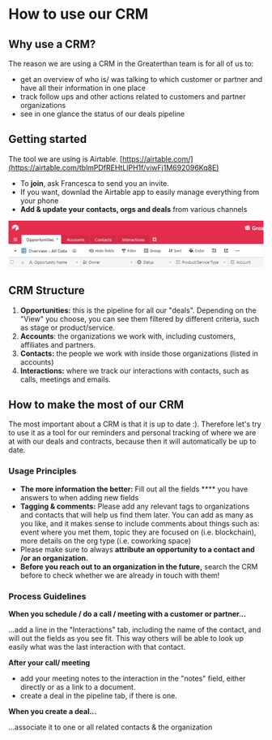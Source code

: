 # How to use our CRM

## Why use a CRM?&#x20;

The reason we are using a CRM in the Greaterthan team is for all of us to:

* get an overview of who is/ was talking to which customer or partner and have all their information in one place
* track follow ups and other actions related to customers and partner organizations
* see in one glance the status of our deals pipeline&#x20;

## Getting started

The tool we are using is Airtable. [https://airtable.com/](https://airtable.com/tblmPDfREHtLlPH1f/viwFj1M692096Kq8E)

* To **join**, ask Francesca to send you an invite.&#x20;
* If you want, downlad the Airtable app to easily manage everything from your phone
* **Add & update your contacts, orgs and deals** from various channels

![](../../.gitbook/assets/image.png)

## CRM Structure&#x20;

1. **Opportunities:** this is the pipeline for all our "deals". Depending on the "View" you choose, you can see them filtered by different criteria, such as stage or product/service.
2. **Accounts**: the organizations we work with, including customers, affiliates and partners.
3. **Contacts:** the people we work with inside those organizations (listed in accounts)
4. **Interactions:** where we track our interactions with contacts, such as calls, meetings and emails.&#x20;

## How to make the most of our CRM

The most important about a CRM is that it is up to date :). Therefore let's try to use it as a tool for our reminders and personal tracking of where we are at with our deals and contracts, because then it will automatically be up to date.

### Usage Principles

* **The more information the better:** Fill out all the fields **** you have answers to when adding new fields
* **Tagging & comments:** Please add any relevant tags to organizations and contacts that will help us find them later. You can add as many as you like, and it makes sense to include comments about things such as: event where you met them, topic they are focused on (i.e. blockchain), more details on the org type (i.e. coworking space)
* Please make sure to always **attribute an opportunity to a contact and /or an organization.**&#x20;
* **Before you reach out to an organization in the future,** search the CRM before to check whether we are already in touch with them!

### Process Guidelines

**When you schedule / do a call / meeting with a customer or partner...**

...add a line in the "Interactions" tab, including the name of the contact, and will out the fields as you see fit. This way others will be able to look up easily what was the last interaction with that contact.&#x20;

**After your call/ meeting**

* add your meeting notes to the interaction in the "notes" field, either directly or as a link to a document.
* create a deal in the pipeline tab, if there is one.&#x20;

**When you create a deal...**

...associate it to one or all related contacts & the organization

